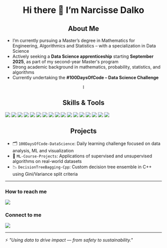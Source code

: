 <div align="center">

# Hi there 👋 I’m Narcisse Dalko

</div>

<div align="center">
  
##  About Me

</div>

-  I’m currently pursuing a Master’s degree in Mathematics for Engineering, Algorithmics and Statistics – with a specialization in Data Science  
-  Actively seeking a **Data Science apprenticeship** starting **September 2025**, as part of my second-year Master's program   
-  Strong academic background in mathematics, probability, statistics, and algorithms  
-  Currently undertaking the **#100DaysOfCode – Data Science Challenge**

<div align="center">
l
</div>


<div align="center">
  
## Skills & Tools

</div>

<p align="left">
  <img src="https://img.shields.io/badge/Python-3776AB?style=for-the-badge&logo=python&logoColor=white" />
  <img src="https://img.shields.io/badge/R-276DC3?style=for-the-badge&logo=r&logoColor=white" />
  <img src="https://img.shields.io/badge/C++-00599C?style=for-the-badge&logo=c%2b%2b&logoColor=white" />
  <img src="https://img.shields.io/badge/SQL-4479A1?style=for-the-badge&logo=postgresql&logoColor=white" />
  <img src="https://img.shields.io/badge/Pandas-150458?style=for-the-badge&logo=pandas&logoColor=white" />
  <img src="https://img.shields.io/badge/Numpy-013243?style=for-the-badge&logo=numpy&logoColor=white" />
  <img src="https://img.shields.io/badge/Scikit--learn-F7931E?style=for-the-badge&logo=scikit-learn&logoColor=black" />
  <img src="https://img.shields.io/badge/Matplotlib-ffffff?style=for-the-badge&logo=matplotlib&logoColor=black" />
  <img src="https://img.shields.io/badge/Seaborn-3776AB?style=for-the-badge&logo=python&logoColor=white" />
  <img src="https://img.shields.io/badge/Plotly-3F4F75?style=for-the-badge&logo=plotly&logoColor=white" />
  <img src="https://img.shields.io/badge/Streamlit-FF4B4B?style=for-the-badge&logo=streamlit&logoColor=white" />
  <img src="https://img.shields.io/badge/SciPy-8CAAE6?style=for-the-badge&logo=scipy&logoColor=white" />
  <img src="https://img.shields.io/badge/Jupyter-F37626?style=for-the-badge&logo=jupyter&logoColor=white" />
  <img src="https://img.shields.io/badge/VS_Code-007ACC?style=for-the-badge&logo=visual-studio-code&logoColor=white" />
  <img src="https://img.shields.io/badge/Git-F05032?style=for-the-badge&logo=git&logoColor=white" />
  <img src="https://img.shields.io/badge/Windows-0078D6?style=for-the-badge&logo=windows&logoColor=white" />
  <img src="https://img.shields.io/badge/Linux-FCC624?style=for-the-badge&logo=linux&logoColor=black" />
</p>


<div align="center">
  
</div>


<div align="center">
  
## Projects

</div>

- 🗂️ `100DaysOfCode-DataScience`: Daily learning challenge focused on data analysis, ML and visualization  
- 🧪 `ML-Course-Projects`: Applications of supervised and unsupervised algorithms on real-world datasets  
- 📉 `DecisionTreeBagging-Cpp`: Custom decision tree ensemble in C++ using Gini/Variance split criteria

---

### How to reach me
<a href="https://mail.google.com/mail/?view=cm&fs=1&to=dalkonarcisse19@gmail.com" target="_blank">
  <img src="https://img.shields.io/badge/Email-D14836?style=for-the-badge&logo=gmail&logoColor=white" />
</a>

### Connect to me
<p align="left">
  <a href="https://www.linkedin.com/in/narcisse-dalko-ab070b2a4" target="_blank">
    <img src="https://img.shields.io/badge/LinkedIn-0A66C2?style=for-the-badge&logo=linkedin&logoColor=white" />
  </a>
</p>



---

⚡ *"Using data to drive impact — from safety to sustainability."*
